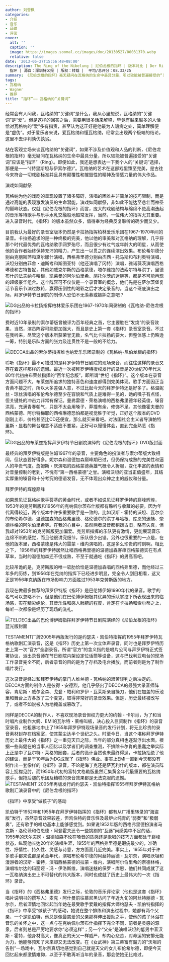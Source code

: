 ```yaml
---
author: 刘雪枫
categories:
- 介绍
- 音乐
- 品碟
- 评论
cover:
  alt: ''
  caption: ''
  image: https://images.soomal.cc/images/doc/20130527/00031370.webp
  relative: false
date: '2013-05-27T15:56:48+08:00'
description: The Ring of the Nibelung | 尼伯龙根的指环 | 版本对比 | Der Ring des Nibelungen |
  指环 | 源自：深圳特区报 | 版权：转载 |  平均/总评分：08.33/25
summary: 《尼伯龙根的指环》毫无疑问在瓦格纳的生命中最具分量，所以较能被普遍接受的“关键词”应该是“指环”（Ring）。庞大的戏剧结构与绵绵不绝高潮迭起的音乐等待歌手与乐手水乳交融般地超常发挥。进入录音时代，《指环》的版本虽然众多，值得奉为经典反复聆听的确少而又少。
tags:
- 瓦格纳
- Wagner
- 推荐
title: “指环”―― 瓦格纳的“关键词”
---
```


经常会有人问我，瓦格纳的“关键词”是什么，我从心里想说，瓦格纳的“关键词”是“爱”。但是这样的回答之后，需要用很多话来解释，毕竟有越来越多的人恰恰对瓦格纳的“爱”多有指责，甚至认为这正好是他最为人诟病之处，简单理解便是“虚伪”。对于爱乐者来说，爱瓦格纳和懂瓦格纳，经常会出现两个极端的结论，这里不去评判孰优孰劣。

站在客观立场来谈瓦格纳的“关键词”，如果不涉及价值观和人品的判断，《尼伯龙根的指环》毫无疑问在瓦格纳的生命中最具分量，所以较能被普遍接受的“关键词”应该是“指环”（Ring）。即便如此，我还是想表达一下我个人的“关键词”选择，那便是――“《特里斯坦与伊索尔德》”。瓦格纳的艺术在这部戏里臻至完美，是古往今来符合一切戏剧标准并且具有颠覆性和摧毁性的精神及情感力量的伟大作品。

演戏如同献祭

瓦格纳为他的戏剧的呈现设置了诸多障碍，演唱的困难并非简单的技巧限制，而是通过高能的表现激发演员的生命潜能，演戏如同献祭，非如此不能达至悲壮而神圣的巅峰状态。仅就《尼伯龙根的指环》而言，庞大的戏剧结构与绵绵不绝高潮迭起的音乐等待歌手与乐手水乳交融般地超常发挥，当然，一位伟大的指挥尤其重要。进入录音时代，《指环》的版本虽然众多，值得奉为经典反复聆听的确少而又少。

目前我认为最好的录音室版本仍然是卡拉扬指挥柏林爱乐乐团在1967-1970年间的录音。卡拉扬追求的是一种终极的完美，他以他的审美和对瓦格纳的理解，几乎将那个时代最优秀的瓦格纳歌手网罗殆尽，而且很少有过气或年龄大的明星，从而使他的合作者始终保持充沛的精力，产生出一以贯之的连续演出效果。布伦希尔德分别由克丽斯萍和黛尔娜什演唱，西格弗里德分别由杰西・托马斯和布利奥特演唱，沃坦分别由菲舍・迪斯考和斯图亚特（他还演唱了冈特）演唱，雅诺薇茨演唱西格琳德和古特鲁妮，其他如威克尔斯的西格蒙德，塔尔维拉的法索尔特与洪丁，里德布什的法夫纳与哈根，凯莱曼的阿尔伯里希、施托尔茨的迷魅等，都是不可能再现的超级豪华组合。这个阵容可不仅仅是一个录音室的概念，他们先是在萨尔茨堡复活节音乐节演过数轮，赢得压倒性的喝彩之后才决定录音的。当这个班底演出之际，拜罗伊特节日剧院的制作人恐怕不无羡慕或嫉妒之意吧？

![DG出品的卡拉扬指挥柏林爱乐乐团在1967-1970年间录制的《瓦格纳-尼伯龙根的指环》](https://images.soomal.cc/images/doc/20130527/00031369.webp)





费时近10年录制的索尔蒂版曾被评为百年经典之首，它主要胜在“发烧”的录音效果，当然，演员阵容可能更加强大，而且是史上第一套《指环》录音室录音。不过在我听来，尽管这个版本所获荣誉无数，名气比卡拉扬的要大，但整体感上仍略逊一筹，特别是乐队方面的张力及连贯性不是一般的不给力。

![DECCA出品的索尔蒂指挥维也纳爱乐乐团录制的《瓦格纳-尼伯龙根的指环》](https://images.soomal.cc/images/doc/20130527/00031370.webp)





聆听《指环》最不可错过的是拜罗伊特节日剧院的现场录音，而往往这样的录音又存在着这样那样的遗憾。最近一次被拜罗伊特授权发行的录音是20世纪70年代末80年代初由布莱兹指挥的“百年纪念版”，即所谓“世纪《指环》”。这个版本在录音方面问题不大，布莱兹所追求的独特音色和速度都得到完美体现。歌手方面因正当青黄不接之时，所以大多差强人意，不过比起今天的拜罗伊特还是好多了。格温妮丝・琼丝演唱的布伦希尔德至少在容貌和气质上是难得一见的，她的嗓子有点怪，但关键处的冲击力非常有保证。曼弗雷德・荣格演唱的西格弗里德年轻英俊，嗓音洪亮，充满青春朝气，只是不太会用嗓子，莽撞有余，修饰不足。其他像霍夫曼的西格蒙德、阿尔特梅耶的西格琳德恐怕都是视觉胜于听觉，正好这个版本的DVD刚刚上市，价格甚至比CD还便宜，那么就买来看吧。对法国社会主义者导演帕特里斯・显若的舞台理念不适应不要紧，正好可以慢慢体会，直到完全熟悉《指环》。

![DG出品的布莱兹指挥拜罗伊特节日剧院演绎的《尼伯龙根的指环》DVD版封面](https://images.soomal.cc/images/doc/20130527/00031371_01.webp)





最经典的拜罗伊特版是伯姆1967年的录音，主要角色的扮演者与索尔蒂版大致相同，但状态要好得多。妮尔森和温德加森巅峰期已过，但仍保持成熟的完美性和逼人的华贵气度。詹姆斯・庆演唱的西格蒙德英雄气概令人折服，变化丰富的表情和对音量控制的老到，不愧有“第一西格蒙德”之誉。演唱沃坦的亚当正值盛年，其结实厚重的嗓音和十分考究的德语发音，无不体现出众神之主的威仪和分量。

拜罗伊特的辉煌巅峰

如果想见证瓦格纳歌手荟萃的黄金时代，或者不如说见证拜罗伊特的巅峰辉煌，1953年的克劳斯版和1956年的克纳佩尔茨布什版都有聆听与收藏的必要。因为年代离得较近，两个版本中许多重要歌手是一致的，比如汉斯・霍特的沃坦、瓦尔奈的布伦希尔德、温德加森的西格弗里德、格伦德尔的洪丁与哈根、库恩的迷魅、奈德林格的阿尔伯里希等。在我的心目中，虽然两者录音都稍嫌古旧，略有失真，但我却对1953年的克劳斯版更加偏爱。克劳斯指挥的乐队更有激情，更能展现音乐连绵不断的感觉，而且他很讲究细节，乐队很少出错。另外也很重要的一点是，在他的版本里，西格蒙德是伟大的雷蒙・维内演唱的，这是多么珍贵的时刻啊。相比之下， 1956年的拜罗伊特居然让唱西格弗里德的温德加森客串西格蒙德实在有点草率，当时的温德加森还不很成熟，不至于就通吃《指环》的男高音吧。

比较吊诡的是，克劳斯版的唯一软肋恰恰是温德加森唱的西格弗里德，而他经过三年多的历练，到1956年在克纳的指挥下已经进步明显，完全令人刮目相看，这又正是1956年克纳版在市场影响力方面胜过1953年克劳斯版的地方。

我现在做最多推荐的拜罗伊特版《指环》是巴伦博伊姆1990年代的录音。歌手的名气可以忽略不计，但是他们在巴伦博伊姆极其优异的乐队掌控下所表现出来的临场感，实在精彩绝伦，其音乐性和感人肺腑的程度，肯定在卡拉扬和索尔蒂之上，每听一次都像是经历了现场的洗礼。

![TELDEC出品的巴伦博伊姆指挥拜罗伊特节日剧院演绎的《尼伯龙根的指环》蓝光版封面](https://images.soomal.cc/images/doc/20130527/00031372_01.webp)





TESTAMENT厂牌2005年再版发行的是约瑟夫・凯伯特指挥的1955年拜罗伊特瓦格纳歌剧汇演录音，这是《指环》历史上第一次立体声录音，同时也是拜罗伊特历史上第一次“官方”全剧录音。所谓“官方”的含义指的是唱片公司与拜罗伊特正式签署协议，派出录音师在节日剧院内架设定位话筒等设备，这与巴伐利亚电台的现场工作录音完全不同，后者录音的目的是为了存档及电台播放，而前者则是为了制作唱片发行。

这次录音是经过和拜罗伊特的掌门人维兰德・瓦格纳的艰苦谈判之后决定的。DECCA方面的制作人是彼得・安德烈，他几乎祭出了DECCA的最强大录音师阵容，肯尼斯・威尔金森、戈登・帕利和罗伊・瓦莱斯亲自操刀，他们在加盖的乐池里和舞台上方各放了三个麦克，取得非常好的录音效果。但是，历史最终被改写了，或者不如说被人为地掩盖或篡改了。

同样是DECCA的制作人，不喜欢现场录音但权力更大的约翰・卡尔肖，为了和当时唱片业制作大鳄、EMI的瓦尔特・莱格叫板，决心投入巨资制作《指环》的录音室录音，他粗暴地中止了1955年拜罗伊特现场录音的发行计划，将无比珍贵的录音素材封存在档案室，使其蒙尘达半个世纪之久。时至今日，当这个堪称拜罗伊特历史上最伟大的《指环》之一重见天日之际，当年的部分真相也逐渐浮出水面。根据一些尚健在的当事人回忆以及学者们的调查推测，不排除卡尔肖的愚蠢之举实际上正是中了瓦尔特・莱格的圈套，后者的诡计当然也未最终得逞，卡拉扬拒绝了他的建议，而是于10年后为DG成就了《指环》伟业。事实上EMI一直到今天都没有制作出一套像样的《指环》录音，不论是海丁克还是萨瓦利什的版本，都在演员阵容上捉襟见肘，而1950年代初的富特文格勒版虽然汇集黄金年代最重要的瓦格纳歌手，但拖后腿的乐团及糟糕的录音效果都是无法克服的遗憾。
![TESTAMENT 2005年再版发行的约瑟夫・凯伯特指挥1955年拜罗伊特瓦格纳歌剧汇演录音中的《尼伯龙根的指环》](https://images.soomal.cc/images/doc/20130527/00031374.webp)





《指环》中享受“做孩子”的感动

凯伯特于1952年和1955年在拜罗伊特指挥的《指环》都有从广播里转录的“海盗版”发行，虽然录音效果较差，但凯伯特的音乐性及最炉火纯青的“弱奏”和“极弱奏”，还有歌手的唱功基本上能够感觉到。如果说1952年版的西格弗里德扮演者马克斯・洛伦茨和伯恩德・阿登霍夫还令一些挑剔的“瓦迷”尚感美中不足的话，1955年的沃尔夫冈・温德加森不论在嗓音的质感还是歌唱的技巧方面都处于巅峰状态，纵观他长达20年的演唱生涯，1955年的西格弗里德是瑕疵最少的，准确性、抒情性、持久性、灵感与诗意，方方面面几近完美。事实上，1955年对于许多歌手都来说都是黄金年代，演唱布伦希尔德的阿丝特丽德・瓦尔奈，演唱沃坦和漫游者的汉斯・霍特，演唱西格蒙德的拉蒙・维内，演唱阿尔伯里希的奈德林格，演唱埃尔达的玛丽娅・冯・伊洛斯维，演唱迷魅的保罗・库恩，他们共同成就了这一瓦格纳演出史上不可替代的伟大版本，同时也成就了历史上最伟大的一次《指环》录音。

当《指环》的《西格弗里德》发行之际，伦敦的音乐评论家（他也是这套《指环》唱片说明书的撰写人）麦克・阿什曼前往慕尼黑访问了年近九旬的阿丝特丽德・瓦尔奈，后者深情地回忆起当年她在最受歌手爱戴的指挥大师约瑟夫・凯伯特指挥的《指环》中享受“做孩子”的感动，她说在整个排练和演出过程中，她都有两个父亲，一个是凯伯特，他总是像最慈爱的父亲那样伸出援助之手，使他的孩子沐浴在音乐的关怀之中，这一点与在克纳佩尔茨布什指挥下完全不同，前者是灵感的源泉，后者则总是严厉地要求你“必须这样”；另一个“父亲”是演唱沃坦的低男中音汉斯・霍特，他身材高大，像真正的天父一样威严，却内心悲苦，对命运的安排无能为力，他能够预知了未来却又无法改变。在《女武神》第三幕富有魔力的“沃坦的告别”一场戏中，瓦尔奈真切地感觉到自己就是天父的女儿布伦希尔德，即便今天回忆起来都激情难抑，以至于不敢再听当年的录音，那会使她无比难过。